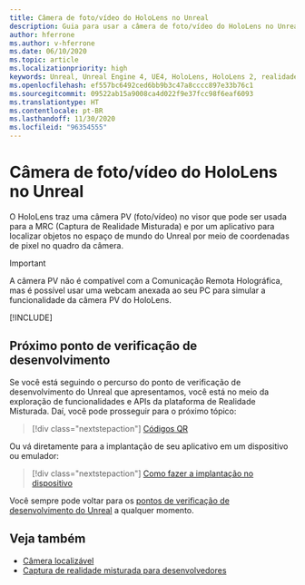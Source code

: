 ```yaml
---
title: Câmera de foto/vídeo do HoloLens no Unreal
description: Guia para usar a câmera de foto/vídeo do HoloLens no Unreal
author: hferrone
ms.author: v-hferrone
ms.date: 06/10/2020
ms.topic: article
ms.localizationpriority: high
keywords: Unreal, Unreal Engine 4, UE4, HoloLens, HoloLens 2, realidade misturada, desenvolvimento, recursos, documentação, guias, hologramas, câmera, câmera PV, MRC, headset de realidade misturada, headset do windows mixed reality, headset de realidade virtual
ms.openlocfilehash: ef557bc6492ced6bb9b3c47a8cccc897e33b76c1
ms.sourcegitcommit: 09522ab15a9008ca4d022f9e37fcc98f6eaf6093
ms.translationtype: HT
ms.contentlocale: pt-BR
ms.lasthandoff: 11/30/2020
ms.locfileid: "96354555"
---
```

# <a name="hololens-photovideo-camera-in-unreal"></a>Câmera de foto/vídeo do HoloLens no Unreal

O HoloLens traz uma câmera PV (foto/vídeo) no visor que pode ser usada para a MRC (Captura de Realidade Misturada) e por um aplicativo para localizar objetos no espaço de mundo do Unreal por meio de coordenadas de pixel no quadro da câmera.

> [!IMPORTANT]
> A câmera PV não é compatível com a Comunicação Remota Holográfica, mas é possível usar uma webcam anexada ao seu PC para simular a funcionalidade da câmera PV do HoloLens.

[!INCLUDE[](includes/tabs-pv-camera.md)]

## <a name="next-development-checkpoint"></a>Próximo ponto de verificação de desenvolvimento

Se você está seguindo o percurso do ponto de verificação de desenvolvimento do Unreal que apresentamos, você está no meio da exploração de funcionalidades e APIs da plataforma de Realidade Misturada. Daí, você pode prosseguir para o próximo tópico:

> [!div class="nextstepaction"]
> [Códigos QR](unreal-qr-codes.md)

Ou vá diretamente para a implantação de seu aplicativo em um dispositivo ou emulador:

> [!div class="nextstepaction"]
> [Como fazer a implantação no dispositivo](unreal-deploying.md)

Você sempre pode voltar para os [pontos de verificação de desenvolvimento do Unreal](unreal-development-overview.md#3-platform-capabilities-and-apis) a qualquer momento.

## <a name="see-also"></a>Veja também
* [Câmera localizável](../platform-capabilities-and-apis/locatable-camera.md)
* [Captura de realidade misturada para desenvolvedores](../platform-capabilities-and-apis/mixed-reality-capture-for-developers.md)

